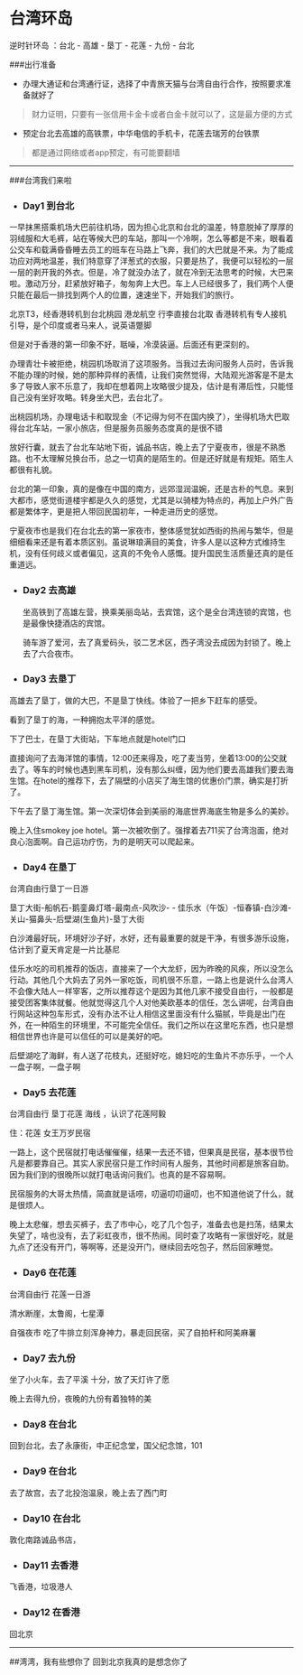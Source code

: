 # 台湾环岛
逆时针环岛 ：台北 - 高雄 - 垦丁 - 花莲 - 九份 - 台北

###出行准备
- 办理大通证和台湾通行证，选择了中青旅天猫与台湾自由行合作，按照要求准备就好了
> 财力证明，只要有一张信用卡金卡或者白金卡就可以了，这是最方便的方式

- 预定台北去高雄的高铁票，中华电信的手机卡，花莲去瑞芳的台铁票
> 都是通过网络或者app预定，有可能要翻墙
---

###台湾我们来啦
- ### Day1 到台北  

一早抹黑搭乘机场大巴前往机场，因为担心北京和台北的温差，特意脱掉了厚厚的羽绒服和大毛裤，站在等候大巴的车站，那叫一个冷啊，怎么等都是不来，眼看着公交车和载满昏昏睡去员工的班车在马路上飞奔，我们的大巴就是不来。为了能成功应对两地温差，我们特意穿了洋葱式的衣服，只要是热了，我便可以轻松的一层一层的剥开我的外衣。但是，冷了就没办法了，就在冷到无法思考的时候，大巴来啦。激动万分，赶紧放好箱子，匆匆奔上大巴。车上人已经很多了，我们两个人便只能在最后一排找到两个人的位置，速速坐下，开始我们的旅行。


北京T3，经香港转机到台北桃园 港龙航空 行李直接台北取 香港转机有专人接机引导，是个印度或者马来人，说英语蹩脚

但是对于香港的第一印象不好，聒噪，冷漠装逼。后面还有更深刻的。


办理青壮卡被拒绝，桃园机场取消了这项服务。当我过去询问服务人员时，告诉我不能办理的时候，她的那种异样的表情，让我们突然觉得，大陆观光游客是不是太多了导致人家不乐意了，我却在想着网上攻略很少提及，估计是有滞后性，只能怪自己没有坐好攻略。转身坐大巴，去台北了。


出桃园机场，办理电话卡和取现金（不记得为何不在国内换了），坐得机场大巴取得台北车站，一家小旅店，但是服务员服务态度真的是很不错

放好行囊，就去了台北车站地下街，诚品书店，晚上去了宁夏夜市，很是不熟悉路。也不太理解兑换台币，总之一切真的是陌生的。但是还好就是有规矩。陌生人都很有礼貌。

台北的第一印象，真的是像在中国的南方，远郊湿润温婉，还是古朴的气息。来到大都市，感觉街道楼宇都是久久的感觉，尤其是以骑楼为特点的，再加上户外广告都是繁体字，更是把人带回民国初年，一种走进历史的感觉。

宁夏夜市也是我们在台北去的第一家夜市，整体感觉犹如西街的热闹与繁华，但是细细看来还是有着本质区别。虽说琳琅满目的美食，许多人是以这种方式维持生机，没有任何歧义或者偏见，这真的不免令人感慨。提升国民生活质量还真的是任重道远。

- ### Day2 去高雄

  坐高铁到了高雄左营，换乘美丽岛站，去宾馆，这个是全台湾连锁的宾馆，也是最像快捷酒店的宾馆。

  骑车游了爱河，去了真爱码头，驳二艺术区，西子湾没去成因为封锁了。晚上去了六合夜市。


- ### Day3 去垦丁
高雄去了垦丁，做的大巴，不是垦丁快线。体验了一把乡下赶车的感受。

看到了垦丁的海，一种拥抱太平洋的感觉。

下了巴士，在垦丁大街站，下车地点就是hotel门口

直接询问了去海洋馆的事情，12:00还来得及，吃了麦当劳，坐着13:00的公交就去了。等车的时候也遇到黑车司机，没有那么纠缠，因为他们要去高雄我们要去海生馆。在hotel的推荐下，去了隔壁的小店买了海生馆的优惠价门票，确实是打折了。

下午去了垦丁海生馆。第一次深切体会到美丽的海底世界海底生物是多么的美妙。

晚上入住smokey joe hotel。第一次被吹倒了。强撑着去711买了台湾泡面，绝对良心泡面啊。自己运功疗伤，为的是明天可以爬起来。

- ### Day4 在垦丁
台湾自由行垦丁一日游

垦丁大街-船帆石-鹅銮鼻灯塔-最南点-风吹沙-  -  佳乐水（午饭）-恒春镇-白沙滩-关山-猫鼻头-后壁湖(生鱼片)-垦丁大街

白沙滩最好玩，环境好沙子好，水好，还有最重要的就是干净，有很多游乐设施，估计到了夏天肯定是一片比基尼

佳乐水吃的司机推荐的饭店，直接来了一个大龙虾，因为昨晚的风疾，所以没怎么行动。其他几个大妈去了另外一家吃饭，司机很不乐意，一路上也是说什么台湾人不会像大陆人一样宰客，之所以推荐这个是因为其他几家不接受自由行，一般都是接受团客集体就餐。他就觉得这几个人对他美欧基本的信任，怎么讲呢，台湾自由行网站这种包车形式，没有办法不让人相信这里面没有什么猫腻，毕竟是出门在外，在一种陌生的环境里，不可能完全信任。我们之所以在这里吃东西，也只是想相信世界也许是可以信任的可以是美好的吧。

后壁湖吃了海鲜，有人送了花枝丸，还挺好吃，媳妇吃的生鱼片不亦乐乎，一个人一盘子啊，一盘子啊


- ### Day5 去花莲
台湾自由行 垦丁花莲 海线 ，认识了花莲阿毅

住：花莲  女王万岁民宿

一路上，这个民宿就打电话催催催，结果一去还不错，但果真是民宿，基本很节俭凡是都要靠自己。其实人家民宿只是工作时间有人服务，其他时间都是旅客自助。因为我们到的很晚所以就打电话询问我们。也真的是不容易啊。

民宿服务的大哥太热情，简直就是话唠，叨逼叨叨逼叨，也不知道他说了什么，就是很烦人。

晚上太悲催，想去买裤子，去了市中心，吃了几个包子，准备去也是扫荡，结果太失望了，啥也没有，去了彩虹夜市，很不热闹。同时查了攻略有一家很好吃，就是九点了还没有开门，等啊等，还是没开门，继续回去吃包子，然后回家睡觉。

- ### Day6 在花莲

台湾自由行 花莲一日游

清水断崖，太鲁阁，七星潭

自强夜市  吃了牛排立刻浑身神力，暴走回民宿，买了自拍杆和阿美麻薯


- ### Day7 去九份

坐了小火车，去了平溪 十分，放了天灯许了愿

晚上去得九份，夜晚的九份有着独特的美


- ### Day8 在台北

回到台北，去了永康街，中正纪念堂，国父纪念馆，101


- ### Day9 在台北  

去了故宫，去了北投泡温泉，晚上去了西门町


- ### Day10 在台北  

敦化南路诚品书店，


- ### Day11 去香港  

飞香港，垃圾港人


- ### Day12 在香港

回北京



----
##湾湾，我有些想你了
回到北京我真的是想念你了
